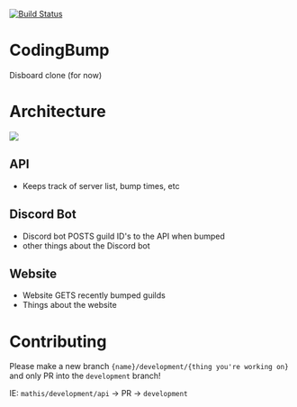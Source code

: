 [![Build Status](https://travis-ci.org/Coding-Web-Community/CodingBump.svg?branch=main)](https://travis-ci.org/Coding-Web-Community/CodingBump)
# CodingBump
Disboard clone (for now)

# Architecture

![](https://media.discordapp.net/attachments/760959186745163806/761885595857190972/unknown.png)
## API
- Keeps track of server list, bump times, etc

## Discord Bot
- Discord bot POSTS guild ID's to the API when bumped
- other things about the Discord bot

## Website
- Website GETS recently bumped guilds
- Things about the website

# Contributing

Please make a new branch `{name}/development/{thing you're working on}` and only PR into the `development` branch!

IE: `mathis/development/api` -> PR -> `development`
